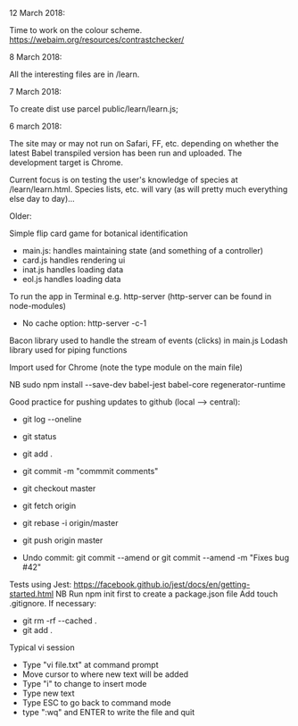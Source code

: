 12 March 2018:

Time to work on the colour scheme. https://webaim.org/resources/contrastchecker/

8 March 2018:

All the interesting files are in /learn.

7 March 2018:

To create dist use parcel public/learn/learn.js;

6 march 2018:

The site may or may not run on Safari, FF, etc. depending on whether the latest Babel transpiled version has been run and uploaded. The development target is Chrome.

Current focus is on testing the user's knowledge of species at /learn/learn.html. Species lists, etc. will vary (as will pretty much everything else day to day)...

Older:

Simple flip card game for botanical identification

* main.js: handles maintaining state (and something of a controller)
* card.js handles rendering ui
* inat.js handles loading data
* eol.js handles loading data

To run the app in Terminal e.g. http-server (http-server can be found in node-modules)
* No cache option: http-server -c-1

Bacon library used to handle the stream of events (clicks) in main.js
Lodash library used for piping functions

Import used for Chrome (note the type module on the main file)

NB sudo npm install --save-dev babel-jest babel-core regenerator-runtime

Good practice for pushing updates to github (local --> central):

* git log --oneline
* git status
* git add .
* git commit -m "commmit comments"
* git checkout master
* git fetch origin
* git rebase -i origin/master
* git push origin master

* Undo commit: git commit --amend or git commit --amend -m "Fixes bug #42"

Tests using Jest: https://facebook.github.io/jest/docs/en/getting-started.html
NB Run npm init first to create a package.json file
Add touch .gitignore. If necessary:
* git rm -rf --cached .
* git add .

Typical vi session
* Type "vi file.txt" at command prompt
* Move cursor to where new text will be added
* Type "i" to change to insert mode
* Type new text
* Type ESC to go back to command mode
* type ":wq" and ENTER to write the file and quit

